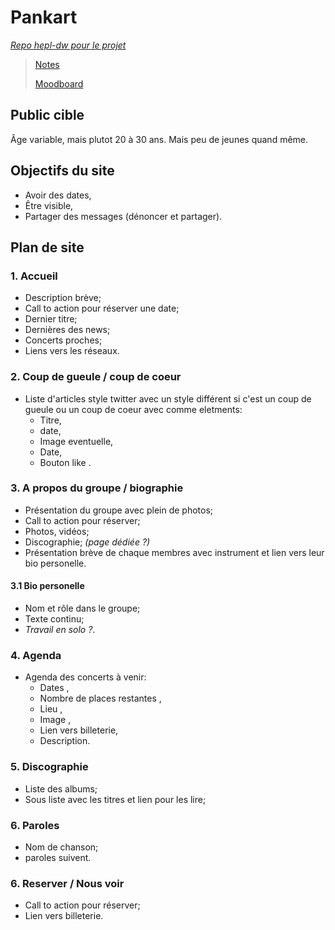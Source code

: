 # Pankart

[_Repo hepl-dw pour le projet_](https://github.com/hepl-dw/projet-pankart)

> [Notes](./mdfiles/notes.md)
>
> [Moodboard](https://app.milanote.com/1Ld0d51QVmEyet?p=earNjiImkQt)

## Public cible

Âge variable, mais plutot 20 à 30 ans. Mais peu de jeunes quand même.

## Objectifs du site

- Avoir des dates,
- Être visible,
- Partager des messages (dénoncer et partager).

## Plan de site

### 1. Accueil

- Description brève;
- Call to action pour réserver une date;
- Dernier titre;
- Dernières des news;
- Concerts proches;
- Liens vers les réseaux.

### 2. Coup de gueule / coup de coeur

- Liste d'articles style twitter avec un style différent si c'est un coup de gueule ou un coup de coeur avec comme eletments:
  - Titre,
  - date,
  - Image eventuelle,
  - Date,
  - Bouton like .

### 3. A propos du groupe / biographie

- Présentation du groupe avec plein de photos;
- Call to action pour réserver;
- Photos, vidéos;
- Discographie; _(page dédiée ?)_
- Présentation brève de chaque membres avec instrument et lien vers leur bio personelle.

#### 3.1 Bio personelle

- Nom et rôle dans le groupe;
- Texte continu;
- _Travail en solo ?_.

### 4. Agenda

- Agenda des concerts à venir:
  - Dates ,
  - Nombre de places restantes ,
  - Lieu ,
  - Image ,
  - Lien vers billeterie,
  - Description.

### 5. Discographie

- Liste des albums;
- Sous liste avec les titres et lien pour les lire;

### 6. Paroles

- Nom de chanson;
- paroles suivent.

### 6. Reserver / Nous voir

- Call to action pour réserver;
- Lien vers billeterie.
